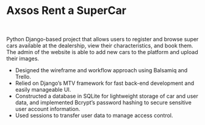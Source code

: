 <h1> Axsos Rent a SuperCar </h1>
<br>
<p>Python Django-based project that allows users to register and browse super cars available at the dealership, view their characteristics, and book them. The admin of the website is able to add new cars to the platform and upload their images. </p>
<ul>

<li>Designed the wireframe and workflow approach using Balsamiq and Trello. </li>
<li>Relied on Django’s MTV framework for fast back-end development and easily manageable UI. </li>
<li>Constructed a database in SQLite for lightweight storage of car and user data, and implemented Bcrypt’s password hashing to secure sensitive user account information.</li>
<li>Used sessions to transfer user data to manage access control.</li>
</ul>
